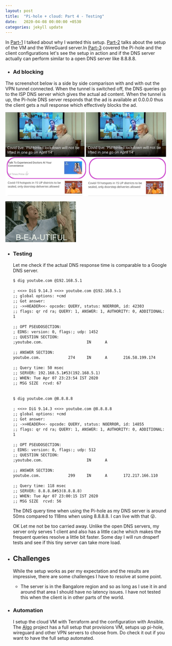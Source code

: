 ```yaml
---
layout: post
title:  "Pi-hole + cloud: Part 4 - Testing"
date:   2020-04-08 00:00:00 +0530
categories: jekyll update
---
```


In [Part-1][part1] I talked about why I wanted this setup. [Part-2][part2] talks about the setup of the VM and the WireGuard server.In [Part-3][part3] covered the Pi-hole and the client configurations let's see the setup in action and if the DNS server actually can perform similar to a open DNS server like 8.8.8.8.

- ### Ad blocking

The screenshot below is a side by side comparison with and with out the VPN tunnel connected. When the tunnel is switched off, the DNS queries go to the ISP DNS server which gives the actual ad content. When the tunnel is up, the Pi-hole DNS server responds that the ad is available at 0.0.0.0 thus the client gets a null response which effectively blocks the ad.

![Ads blocked comparison](/assets/images/adblock2.jpg)


![B E A Utiful](/assets/images/beautiful.gif)

- ### Testing
  Let me check if the actual DNS response time is comparable to a Google DNS server.

      $ dig youtube.com @192.168.5.1

      ; <<>> DiG 9.14.3 <<>> youtube.com @192.168.5.1
      ;; global options: +cmd
      ;; Got answer:
      ;; ->>HEADER<<- opcode: QUERY, status: NOERROR, id: 42303
      ;; flags: qr rd ra; QUERY: 1, ANSWER: 1, AUTHORITY: 0, ADDITIONAL: 1

      ;; OPT PSEUDOSECTION:
      ; EDNS: version: 0, flags:; udp: 1452
      ;; QUESTION SECTION:
      ;youtube.com.                   IN      A

      ;; ANSWER SECTION:
      youtube.com.            274     IN      A       216.58.199.174

      ;; Query time: 50 msec
      ;; SERVER: 192.168.5.1#53(192.168.5.1)
      ;; WHEN: Tue Apr 07 23:23:54 IST 2020
      ;; MSG SIZE  rcvd: 67


      $ dig youtube.com @8.8.8.8

      ; <<>> DiG 9.14.3 <<>> youtube.com @8.8.8.8
      ;; global options: +cmd
      ;; Got answer:
      ;; ->>HEADER<<- opcode: QUERY, status: NOERROR, id: 14855
      ;; flags: qr rd ra; QUERY: 1, ANSWER: 1, AUTHORITY: 0, ADDITIONAL: 1

      ;; OPT PSEUDOSECTION:
      ; EDNS: version: 0, flags:; udp: 512
      ;; QUESTION SECTION:
      ;youtube.com.                   IN      A

      ;; ANSWER SECTION:
      youtube.com.            299     IN      A       172.217.166.110

      ;; Query time: 118 msec
      ;; SERVER: 8.8.8.8#53(8.8.8.8)
      ;; WHEN: Tue Apr 07 23:00:15 IST 2020
      ;; MSG SIZE  rcvd: 56

  The DNS query time when using the Pi-hole as my DNS server is around 50ms compared to 118ms when using 8.8.8.8. I can live with that :stuck_out_tongue_winking_eye:.

  OK Let me not be too carried away. Unlike the open DNS servers, my server only serves 1 client and also has a little cache which makes the frequent queries resolve a little bit faster. Some day I will run dnsperf tests and see if this tiny server can take more load.

- ## Challenges

  While the setup works as per my expectation and the results are impressive, there are some challenges I have to resolve at some point.
    - The server is in the Bangalore region and so as long as I use it in and around that area I should have no latency issues. I have not tested this when the client is in other parts of the world.

- ### Automation

  I setup the cloud VM with Terraform and the configuration with Ansible. The [Algo][algo] project has a full setup that provisions VM, setups up pi-hole, wireguard and other VPN servers to choose from. Do check it out if you want to have the full setup automated.

[part1]: 2020-04-07-pihole-in-the-cloud-part-1.markdown
[part2]: 2020-04-08-pihole-in-the-cloud-part-2.markdown
[part3]: 2020-04-08-pihole-in-the-cloud-part-3.markdown
[algo]: https://github.com/trailofbits/algo

